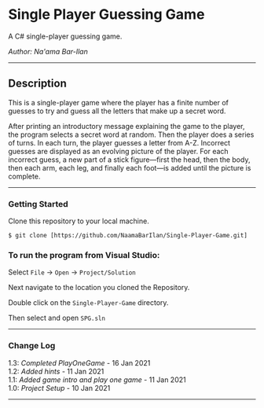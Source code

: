 # Single Player Guessing Game

A C# single-player guessing game.

*Author: Na'ama Bar-Ilan*

----

## Description
This is a single-player game where the player has a finite number of guesses to try
and guess all the letters that make up a secret word. 

After printing an introductory message explaining the game to the player, the program selects a secret word at random. Then the
player does a series of turns. In each turn, the player guesses a letter from A-Z. Incorrect guesses are displayed as an evolving picture of the player. For
each incorrect guess, a new part of a stick figure—first the head, then the body, then each arm, each leg, and finally each foot—is added until the picture is complete.

---

### Getting Started
Clone this repository to your local machine.

```
$ git clone [https://github.com/NaamaBarIlan/Single-Player-Game.git]
```

### To run the program from Visual Studio:
Select ```File``` -> ```Open``` -> ```Project/Solution```

Next navigate to the location you cloned the Repository.

Double click on the ```Single-Player-Game``` directory.

Then select and open ```SPG.sln```

---

### Change Log

1.3: *Completed PlayOneGame* - 16 Jan 2021 <br>
1.2: *Added hints* - 11 Jan 2021 <br>
1.1: *Added game intro and play one game* - 11 Jan 2021 <br>
1.0: *Project Setup* - 10 Jan 2021  <br>

------------------------------
